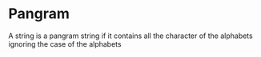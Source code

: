 # Pangram
A string is a pangram string if it contains all the character of the alphabets ignoring the case of the alphabets
